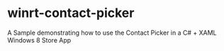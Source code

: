 winrt-contact-picker
====================

A Sample demonstrating how to use the Contact Picker in a C# + XAML Windows 8 Store App